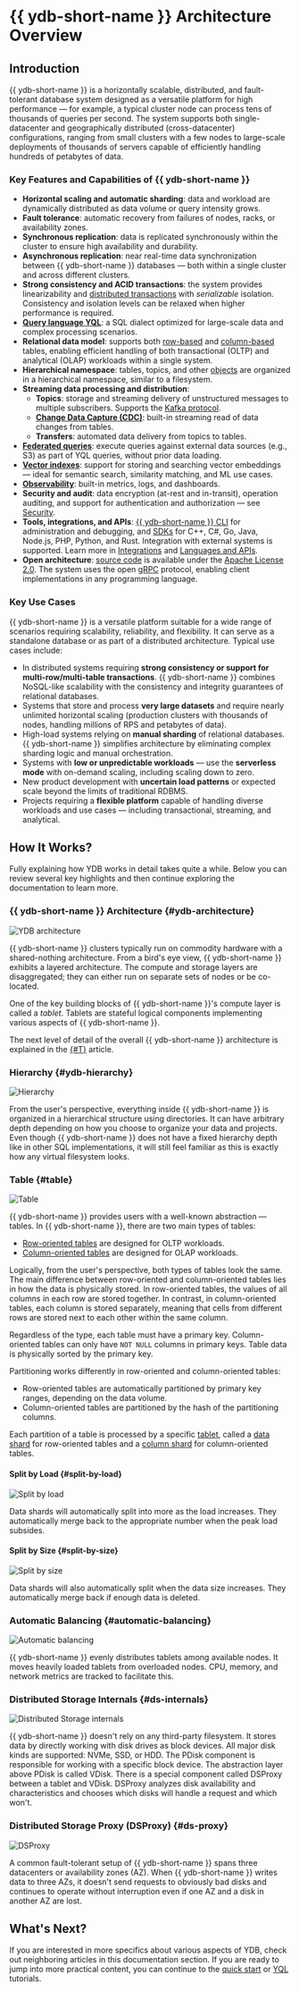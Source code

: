 # {{ ydb-short-name }} Architecture Overview

## Introduction

{{ ydb-short-name }} is a horizontally scalable, distributed, and fault-tolerant database system designed as a versatile platform for high performance — for example, a typical cluster node can process tens of thousands of queries per second. The system supports both single-datacenter and geographically distributed (cross-datacenter) configurations, ranging from small clusters with a few nodes to large-scale deployments of thousands of servers capable of efficiently handling hundreds of petabytes of data.

### Key Features and Capabilities of {{ ydb-short-name }}

- **Horizontal scaling and automatic sharding**: data and workload are dynamically distributed as data volume or query intensity grows.
- **Fault tolerance**: automatic recovery from failures of nodes, racks, or availability zones.
- **Synchronous replication**: data is replicated synchronously within the cluster to ensure high availability and durability.
- **Asynchronous replication**: near real-time data synchronization between {{ ydb-short-name }} databases — both within a single cluster and across different clusters.
- **Strong consistency and ACID transactions**: the system provides linearizability and [distributed transactions](transactions.md) with *serializable* isolation. Consistency and isolation levels can be relaxed when higher performance is required.
- [**Query language YQL**](../yql/reference/index.md): a SQL dialect optimized for large-scale data and complex processing scenarios.
- **Relational data model**: supports both [row-based](datamodel/table.md#row-tables) and [column-based](datamodel/table.md#column-tables) tables, enabling efficient handling of both transactional (OLTP) and analytical (OLAP) workloads within a single system.
- **Hierarchical namespace**: tables, topics, and other [objects](datamodel/index.md) are organized in a hierarchical namespace, similar to a filesystem.
- **Streaming data processing and distribution**:
  - **Topics**: storage and streaming delivery of unstructured messages to multiple subscribers. Supports the [Kafka protocol](../reference/kafka-api/index.md).
  - [**Change Data Capture (CDC)**](cdc.md): built-in streaming read of data changes from tables.
  - **Transfers**: automated data delivery from topics to tables.
- [**Federated queries**](federated_query/index.md): execute queries against external data sources (e.g., S3) as part of YQL queries, without prior data loading.
- [**Vector indexes**](vector_search.md): support for storing and searching vector embeddings — ideal for semantic search, similarity matching, and ML use cases.
- [**Observability**](../reference/observability/index.md): built-in metrics, logs, and dashboards.
- **Security and audit**: data encryption (at-rest and in-transit), operation auditing, and support for authentication and authorization — see [Security](../security/index.md).
- **Tools, integrations, and APIs**: [{{ ydb-short-name }} CLI](../reference/ydb-cli/index.md) for administration and debugging, and [SDKs](../reference/ydb-sdk/index.md) for C++, C#, Go, Java, Node.js, PHP, Python, and Rust. Integration with external systems is supported. Learn more in [Integrations](../integrations/index.md) and [Languages and APIs](../reference/languages-and-apis/).
- **Open architecture**: [source code](https://github.com/ydb-platform/ydb) is available under the [Apache License 2.0](https://www.apache.org/licenses/LICENSE-2.0). The system uses the open [gRPC](https://grpc.io/) protocol, enabling client implementations in any programming language.

### Key Use Cases

{{ ydb-short-name }} is a versatile platform suitable for a wide range of scenarios requiring scalability, reliability, and flexibility. It can serve as a standalone database or as part of a distributed architecture. Typical use cases include:

- In distributed systems requiring **strong consistency or support for multi-row/multi-table transactions**. {{ ydb-short-name }} combines NoSQL-like scalability with the consistency and integrity guarantees of relational databases.
- Systems that store and process **very large datasets** and require nearly unlimited horizontal scaling (production clusters with thousands of nodes, handling millions of RPS and petabytes of data).
- High-load systems relying on **manual sharding** of relational databases. {{ ydb-short-name }} simplifies architecture by eliminating complex sharding logic and manual orchestration.
- Systems with **low or unpredictable workloads** — use the **serverless mode** with on-demand scaling, including scaling down to zero.
- New product development with **uncertain load patterns** or expected scale beyond the limits of traditional RDBMS.
- Projects requiring a **flexible platform** capable of handling diverse workloads and use cases — including transactional, streaming, and analytical.

## How It Works?

Fully explaining how YDB works in detail takes quite a while. Below you can review several key highlights and then continue exploring the documentation to learn more.

### {{ ydb-short-name }} Architecture {#ydb-architecture}

![YDB architecture](https://storage.yandexcloud.net/ydb-www-prod-site-assets/howitworks/grps.png)

{{ ydb-short-name }} clusters typically run on commodity hardware with a shared-nothing architecture. From a bird's eye view, {{ ydb-short-name }} exhibits a layered architecture. The compute and storage layers are disaggregated; they can either run on separate sets of nodes or be co-located.

One of the key building blocks of {{ ydb-short-name }}'s compute layer is called a *tablet*. Tablets are stateful logical components implementing various aspects of {{ ydb-short-name }}.

The next level of detail of the overall {{ ydb-short-name }} architecture is explained in the [{#T}](../contributor/general-schema.md) article.

### Hierarchy {#ydb-hierarchy}

![Hierarchy](https://storage.yandexcloud.net/ydb-www-prod-site-assets/howitworks/organization.png)

From the user's perspective, everything inside {{ ydb-short-name }} is organized in a hierarchical structure using directories. It can have arbitrary depth depending on how you choose to organize your data and projects. Even though {{ ydb-short-name }} does not have a fixed hierarchy depth like in other SQL implementations, it will still feel familiar as this is exactly how any virtual filesystem looks.

### Table {#table}

![Table](https://storage.yandexcloud.net/ydb-www-prod-site-assets/howitworks/table.png)

{{ ydb-short-name }} provides users with a well-known abstraction — tables. In {{ ydb-short-name }}, there are two main types of tables:

* [Row-oriented tables](datamodel/table.md#row-tables) are designed for OLTP workloads.
* [Column-oriented tables](datamodel/table.md#column-tables) are designed for OLAP workloads.

Logically, from the user's perspective, both types of tables look the same. The main difference between row-oriented and column-oriented tables lies in how the data is physically stored. In row-oriented tables, the values of all columns in each row are stored together. In contrast, in column-oriented tables, each column is stored separately, meaning that cells from different rows are stored next to each other within the same column.

Regardless of the type, each table must have a primary key. Column-oriented tables can only have `NOT NULL` columns in primary keys. Table data is physically sorted by the primary key.

Partitioning works differently in row-oriented and column-oriented tables:

* Row-oriented tables are automatically partitioned by primary key ranges, depending on the data volume.
* Column-oriented tables are partitioned by the hash of the partitioning columns.

Each partition of a table is processed by a specific [tablet](glossary.md#tablets), called a [data shard](glossary.md#datashard) for row-oriented tables and a [column shard](glossary.md#columnshard) for column-oriented tables.

#### Split by Load {#split-by-load}

![Split by load](https://storage.yandexcloud.net/ydb-www-prod-site-assets/howitworks/nagruz%201.5.png)

Data shards will automatically split into more as the load increases. They automatically merge back to the appropriate number when the peak load subsides.

#### Split by Size {#split-by-size}

![Split by size](https://storage.yandexcloud.net/ydb-www-prod-site-assets/howitworks/size%201.5%20(1).png)

Data shards will also automatically split when the data size increases. They automatically merge back if enough data is deleted.

### Automatic Balancing {#automatic-balancing}

![Automatic balancing](https://storage.yandexcloud.net/ydb-www-prod-site-assets/howitworks/pills%201.5.png)

{{ ydb-short-name }} evenly distributes tablets among available nodes. It moves heavily loaded tablets from overloaded nodes. CPU, memory, and network metrics are tracked to facilitate this.

### Distributed Storage Internals {#ds-internals}

![Distributed Storage internals](https://storage.yandexcloud.net/ydb-www-prod-site-assets/howitworks/distributed.png)

{{ ydb-short-name }} doesn't rely on any third-party filesystem. It stores data by directly working with disk drives as block devices. All major disk kinds are supported: NVMe, SSD, or HDD. The PDisk component is responsible for working with a specific block device. The abstraction layer above PDisk is called VDisk. There is a special component called DSProxy between a tablet and VDisk. DSProxy analyzes disk availability and characteristics and chooses which disks will handle a request and which won't.

### Distributed Storage Proxy (DSProxy) {#ds-proxy}

![DSProxy](https://storage.yandexcloud.net/ydb-www-prod-site-assets/howitworks/proxy%202.png)

A common fault-tolerant setup of {{ ydb-short-name }} spans three datacenters or availability zones (AZ). When {{ ydb-short-name }} writes data to three AZs, it doesn't send requests to obviously bad disks and continues to operate without interruption even if one AZ and a disk in another AZ are lost.

## What's Next?

If you are interested in more specifics about various aspects of YDB, check out neighboring articles in this documentation section. If you are ready to jump into more practical content, you can continue to the [quick start](../quickstart.md) or [YQL](../dev/yql-tutorial/index.md) tutorials.